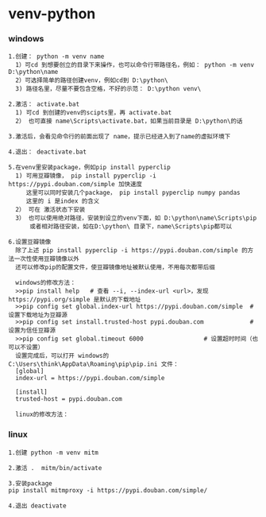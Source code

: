 # venv-python

### windows
    
    1.创建： python -m venv name
      1）可cd 到想要创立的目录下来操作，也可以命令行带路径名，例如： python -m venv D:\python\name
      2）可选择简单的路径创建venv，例如cd到 D:\python\
      3) 路径名里，尽量不要包含空格，不好的示范： D:\python venv\
    
    2.激活： activate.bat
      1) 可cd 到创建的venv的scipts里，再 activate.bat
      2） 也可直接 name\Scripts\activate.bat，如果当前目录是 D:\python\的话
      
    3.激活后，会看见命令行的前面出现了 name，提示已经进入到了name的虚拟环境下
    
    4.退出： deactivate.bat
    
    5.在venv里安装package，例如pip install pyperclip
      1) 可用豆瓣镜像， pip install pyperclip -i https://pypi.douban.com/simple 加快速度
         这里可以同时安装几个package， pip install pyperclip numpy pandas
         这里的 i 是index 的含义
      2） 可在 激活状态下安装
      3） 也可以使用绝对路径，安装到设立的venv下面，如 D:\python\name\Scripts\pip
          或者相对路径安装，如在D:\python\ 目录下，name\Scripts\pip都可以
    
    6.设置豆瓣镜像
      除了上述 pip install pyperclip -i https://pypi.douban.com/simple 的方法一次性使用豆瓣镜像以外
      还可以修改pip的配置文件，使豆瓣镜像地址被默认使用，不用每次都带后缀      
      
      windows的修改方法：
      >>pip install help   # 查看 --i, --index-url <url>，发现https://pypi.org/simple 是默认的下载地址
      >>pip config set global.index-url https://pypi.douban.com/simple  # 设置下载地址为豆瓣源
      >>pip config set install.trusted-host pypi.douban.com             # 设置为信任豆瓣源 
      >>pip config set global.timeout 6000                 # 设置超时时间（也可以不设置）
      设置完成后，可以打开 windows的 C:\Users\think\AppData\Roaming\pip\pip.ini 文件：
      [global]
      index-url = https://pypi.douban.com/simple

      [install]
      trusted-host = pypi.douban.com
      
      linux的修改方法：
      
    

### linux

    1.创建 python -m venv mitm
    
    2.激活 .  mitm/bin/activate
    
    3.安装package
    pip install mitmproxy -i https://pypi.douban.com/simple/ 
    
    4.退出 deactivate
